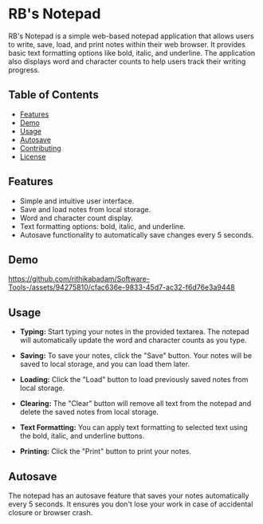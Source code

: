 # RB's Notepad

RB's Notepad is a simple web-based notepad application that allows users to write, save, load, and print notes within their web browser. It provides basic text formatting options like bold, italic, and underline. The application also displays word and character counts to help users track their writing progress.

## Table of Contents
- [Features](#features)
- [Demo](#demo)
- [Usage](#usage)
- [Autosave](#autosave)
- [Contributing](#contributing)
- [License](#license)

## Features
- Simple and intuitive user interface.
- Save and load notes from local storage.
- Word and character count display.
- Text formatting options: bold, italic, and underline.
- Autosave functionality to automatically save changes every 5 seconds.

## Demo


https://github.com/rithikabadam/Software-Tools-/assets/94275810/cfac636e-9833-45d7-ac32-f6d76e3a9448



## Usage
- **Typing:** Start typing your notes in the provided textarea. The notepad will automatically update the word and character counts as you type.

- **Saving:** To save your notes, click the "Save" button. Your notes will be saved to local storage, and you can load them later.

- **Loading:** Click the "Load" button to load previously saved notes from local storage.

- **Clearing:** The "Clear" button will remove all text from the notepad and delete the saved notes from local storage.

- **Text Formatting:** You can apply text formatting to selected text using the bold, italic, and underline buttons.

- **Printing:** Click the "Print" button to print your notes.

## Autosave
The notepad has an autosave feature that saves your notes automatically every 5 seconds. It ensures you don't lose your work in case of accidental closure or browser crash.

